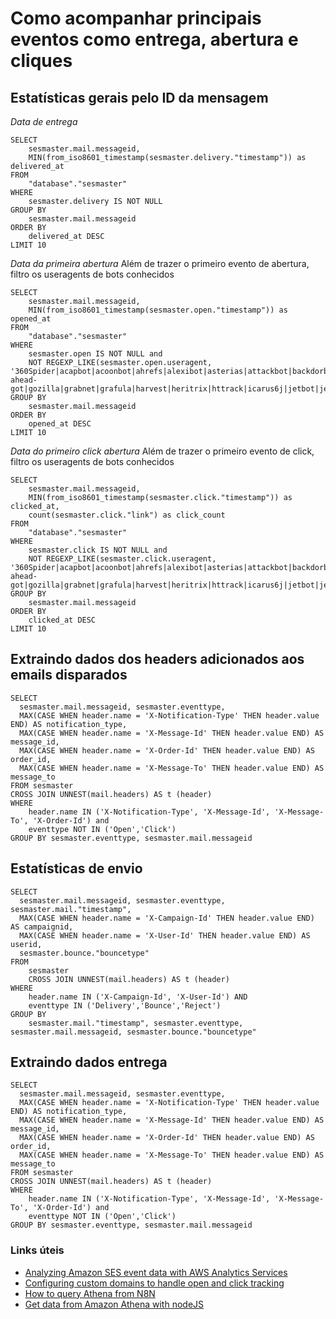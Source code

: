 # Como acompanhar principais eventos como entrega, abertura e cliques

## Estatísticas gerais pelo ID da mensagem

*Data de entrega*

```
SELECT 
    sesmaster.mail.messageid, 
    MIN(from_iso8601_timestamp(sesmaster.delivery."timestamp")) as delivered_at
FROM 
    "database"."sesmaster" 
WHERE 
    sesmaster.delivery IS NOT NULL 
GROUP BY
    sesmaster.mail.messageid
ORDER BY 
    delivered_at DESC 
LIMIT 10
```

*Data da primeira abertura*
Além de trazer o primeiro evento de abertura, filtro os useragents de bots conhecidos

```
SELECT 
    sesmaster.mail.messageid, 
    MIN(from_iso8601_timestamp(sesmaster.open."timestamp")) as opened_at
FROM 
    "database"."sesmaster" 
WHERE 
    sesmaster.open IS NOT NULL and
    NOT REGEXP_LIKE(sesmaster.open.useragent, '360Spider|acapbot|acoonbot|ahrefs|alexibot|asterias|attackbot|backdorbot|becomebot|binlar|blackwidow|blekkobot|blexbot|blowfish|bullseye|bunnys|butterfly|careerbot|casper|checkpriv|cheesebot|cherrypick|chinaclaw|choppy|clshttp|cmsworld|copernic|copyrightcheck|cosmos|crescent|cy_cho|datacha|demon|diavol|discobot|dittospyder|dotbot|dotnetdotcom|dumbot|emailcollector|emailsiphon|emailwolf|exabot|extract|eyenetie|feedfinder|flaming|flashget|flicky|foobot|g00g1e|getright|gigabot|go-ahead-got|gozilla|grabnet|grafula|harvest|heritrix|httrack|icarus6j|jetbot|jetcar|jikespider|kmccrew|leechftp|libweb|linkextractor|linkscan|linkwalker|loader|masscan|miner|majestic|mechanize|mj12bot|morfeus|moveoverbot|netmechanic|netspider|nicerspro|nikto|ninja|nutch|octopus|pagegrabber|planetwork|postrank|proximic|purebot|pycurl|python|queryn|queryseeker|radian6|radiation|realdownload|rogerbot|scooter|seekerspider|semalt|siclab|sindice|sistrix|sitebot|siteexplorer|sitesnagger|skygrid|smartdownload|snoopy|sosospider|spankbot|spbot|sqlmap|stackrambler|stripper|sucker|surftbot|sux0r|suzukacz|suzuran|takeout|teleport|telesoft|true_robots|turingos|turnit|vampire|vikspider|voideye|webleacher|webreaper|webstripper|webvac|webviewer|webwhacker|winhttp|wwwoffle|woxbot|xaldon|xxxyy|yamanalab|yioopbot|youda|zeus|zmeu|zune|zyborg') 
GROUP BY
    sesmaster.mail.messageid
ORDER BY 
    opened_at DESC 
LIMIT 10
```

*Data do primeiro click abertura*
Além de trazer o primeiro evento de click, filtro os useragents de bots conhecidos

```
SELECT 
    sesmaster.mail.messageid, 
    MIN(from_iso8601_timestamp(sesmaster.click."timestamp")) as clicked_at,
    count(sesmaster.click."link") as click_count
FROM 
    "database"."sesmaster" 
WHERE 
    sesmaster.click IS NOT NULL and
    NOT REGEXP_LIKE(sesmaster.click.useragent, '360Spider|acapbot|acoonbot|ahrefs|alexibot|asterias|attackbot|backdorbot|becomebot|binlar|blackwidow|blekkobot|blexbot|blowfish|bullseye|bunnys|butterfly|careerbot|casper|checkpriv|cheesebot|cherrypick|chinaclaw|choppy|clshttp|cmsworld|copernic|copyrightcheck|cosmos|crescent|cy_cho|datacha|demon|diavol|discobot|dittospyder|dotbot|dotnetdotcom|dumbot|emailcollector|emailsiphon|emailwolf|exabot|extract|eyenetie|feedfinder|flaming|flashget|flicky|foobot|g00g1e|getright|gigabot|go-ahead-got|gozilla|grabnet|grafula|harvest|heritrix|httrack|icarus6j|jetbot|jetcar|jikespider|kmccrew|leechftp|libweb|linkextractor|linkscan|linkwalker|loader|masscan|miner|majestic|mechanize|mj12bot|morfeus|moveoverbot|netmechanic|netspider|nicerspro|nikto|ninja|nutch|octopus|pagegrabber|planetwork|postrank|proximic|purebot|pycurl|python|queryn|queryseeker|radian6|radiation|realdownload|rogerbot|scooter|seekerspider|semalt|siclab|sindice|sistrix|sitebot|siteexplorer|sitesnagger|skygrid|smartdownload|snoopy|sosospider|spankbot|spbot|sqlmap|stackrambler|stripper|sucker|surftbot|sux0r|suzukacz|suzuran|takeout|teleport|telesoft|true_robots|turingos|turnit|vampire|vikspider|voideye|webleacher|webreaper|webstripper|webvac|webviewer|webwhacker|winhttp|wwwoffle|woxbot|xaldon|xxxyy|yamanalab|yioopbot|youda|zeus|zmeu|zune|zyborg') 
GROUP BY
    sesmaster.mail.messageid
ORDER BY 
    clicked_at DESC 
LIMIT 10
```

## Extraindo dados dos headers adicionados aos emails disparados

```
SELECT
  sesmaster.mail.messageid, sesmaster.eventtype,
  MAX(CASE WHEN header.name = 'X-Notification-Type' THEN header.value END) AS notification_type,
  MAX(CASE WHEN header.name = 'X-Message-Id' THEN header.value END) AS message_id,
  MAX(CASE WHEN header.name = 'X-Order-Id' THEN header.value END) AS order_id,
  MAX(CASE WHEN header.name = 'X-Message-To' THEN header.value END) AS message_to
FROM sesmaster
CROSS JOIN UNNEST(mail.headers) AS t (header)
WHERE 
    header.name IN ('X-Notification-Type', 'X-Message-Id', 'X-Message-To', 'X-Order-Id') and
    eventtype NOT IN ('Open','Click')
GROUP BY sesmaster.eventtype, sesmaster.mail.messageid
```

## Estatísticas de envio

```
SELECT
  sesmaster.mail.messageid, sesmaster.eventtype, sesmaster.mail."timestamp",
  MAX(CASE WHEN header.name = 'X-Campaign-Id' THEN header.value END) AS campaignid,
  MAX(CASE WHEN header.name = 'X-User-Id' THEN header.value END) AS userid,
  sesmaster.bounce."bouncetype"
FROM 
    sesmaster
    CROSS JOIN UNNEST(mail.headers) AS t (header)
WHERE 
    header.name IN ('X-Campaign-Id', 'X-User-Id') AND
    eventtype IN ('Delivery','Bounce','Reject')
GROUP BY 
    sesmaster.mail."timestamp", sesmaster.eventtype, sesmaster.mail.messageid, sesmaster.bounce."bouncetype"
```
## Extraindo dados entrega

```
SELECT
  sesmaster.mail.messageid, sesmaster.eventtype,
  MAX(CASE WHEN header.name = 'X-Notification-Type' THEN header.value END) AS notification_type,
  MAX(CASE WHEN header.name = 'X-Message-Id' THEN header.value END) AS message_id,
  MAX(CASE WHEN header.name = 'X-Order-Id' THEN header.value END) AS order_id,
  MAX(CASE WHEN header.name = 'X-Message-To' THEN header.value END) AS message_to
FROM sesmaster
CROSS JOIN UNNEST(mail.headers) AS t (header)
WHERE 
    header.name IN ('X-Notification-Type', 'X-Message-Id', 'X-Message-To', 'X-Order-Id') and
    eventtype NOT IN ('Open','Click')
GROUP BY sesmaster.eventtype, sesmaster.mail.messageid
```

### Links úteis
- [Analyzing Amazon SES event data with AWS Analytics Services](https://aws.amazon.com/blogs/messaging-and-targeting/analyzing-amazon-ses-event-data-with-aws-analytics-services/)
- [Configuring custom domains to handle open and click tracking](https://docs.aws.amazon.com/ses/latest/dg/configure-custom-open-click-domains.html)
- [How to query Athena from N8N](https://community.n8n.io/t/how-to-connect-aws-athena-dbs-to-n8n/19395/4)
- [Get data from Amazon Athena with nodeJS](https://medium.com/@vitaliyye/get-data-from-amazon-athena-with-nodejs-4519ddd2d6c5)